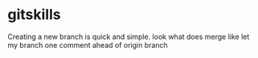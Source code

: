# gitskills
Creating a new branch is quick and simple.
look what does merge like
let my branch one comment ahead of origin branch